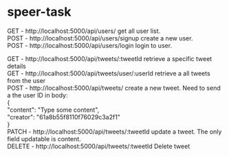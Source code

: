 # speer-task

GET - http://localhost:5000/api/users/   get all user list.  <br />
POST - http://localhost:5000/api/users/signup   create a new user.  <br />
POST - http://localhost:5000/api/users/login   login to user.  <br />

GET - http://localhost:5000/api/tweets/:tweetId   retrieve a specific tweet details  <br />
GET - http://localhost:5000/api/tweets/user/:userId   retrieve a all tweets from the user  <br />
POST - http://localhost:5000/api/tweets/   create a new tweet. Need to send a the user ID in body:  <br />
{  <br />
  "content": "Type some content",  <br />
  "creator": "61a8b55f8110f76029c3a2f1"  <br />
}  <br />
PATCH - http://localhost:5000/api/tweets/:tweetId    update a tweet. The only field updatable is content.  <br />
DELETE - http://localhost:5000/api/tweets/:tweetId    Delete tweet  <br />
